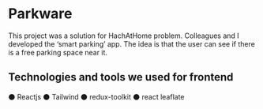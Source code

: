 # Parkware

This project was a solution for HachAtHome problem. Colleagues and I developed the ‘smart parking’ app. 
The idea is that the user can see if there is a free parking space near it.

## Technologies and tools we used for frontend
⚫ Reactjs
⚫ Tailwind
⚫ redux-toolkit
⚫ react leaflate

